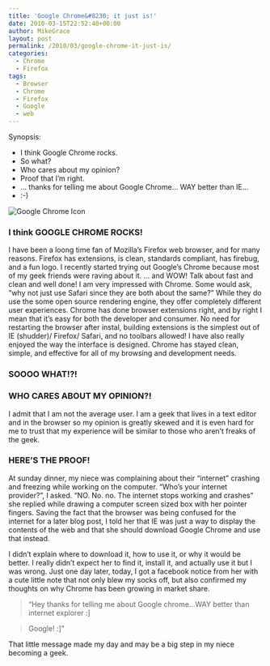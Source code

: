 ```yaml
---
title: 'Google Chrome&#8230; it just is!'
date: 2010-03-15T22:52:40+00:00
author: MikeGrace
layout: post
permalink: /2010/03/google-chrome-it-just-is/
categories:
  - Chrome
  - Firefox
tags:
  - Browser
  - Chrome
  - Firefox
  - Google
  - web
---
```

Synopsis: 

  * I think Google Chrome rocks.
  * So what?
  * Who cares about my opinion?
  * Proof that I&#8217;m right.
  * &#8230; thanks for telling me about Google Chrome&#8230; WAY better than IE&#8230;
  * :-)

![Google Chrome Icon](https://mikegrace.s3.amazonaws.com/geek-blog/google-chrome.png)

### I think GOOGLE CHROME ROCKS!

I have been a loong time fan of Mozilla&#8217;s Firefox web browser, and for many reasons. Firefox has extensions, is clean, standards compliant, has firebug, and a fun logo. I recently started trying out Google&#8217;s Chrome because most of my geek friends were raving about it. &#8230; and WOW! Talk about fast and clean and well done! I am very impressed with Chrome. Some would ask, &#8220;why not just use Safari since they are both about the same?&#8221; While they do use the some open source rendering engine, they offer completely different user experiences. Chrome has done browser extensions right, and by right I mean that it&#8217;s easy for both the developer and consumer. No need for restarting the browser after instal, building extensions is the simplest out of IE (shudder)/ Firefox/ Safari, and no toolbars allowed! I have also really enjoyed the way the interface is designed. Chrome has stayed clean, simple, and effective for all of my browsing and development needs.

### SOOOO WHAT!?!

### WHO CARES ABOUT MY OPINION?!

I admit that I am not the average user. I am a geek that lives in a text editor and in the browser so my opinion is greatly skewed and it is even hard for me to trust that my experience will be similar to those who aren&#8217;t freaks of the geek.

### HERE&#8217;S THE PROOF!

At sunday dinner, my niece was complaining about their &#8220;internet&#8221; crashing and freezing while working on the computer. &#8220;Who&#8217;s your internet provider?&#8221;, I asked. &#8220;NO. No. no. The internet stops working and crashes&#8221; she replied while drawing a computer screen sized box with her pointer fingers. Saving the fact that the browser was being confused for the internet for a later blog post, I told her that IE was just a way to display the contents of the web and that she should download Google Chrome and use that instead.

I didn&#8217;t explain where to download it, how to use it, or why it would be better. I really didn&#8217;t expect her to find it, install it, and actually use it but I was wrong. Just one day later, today, I got a facebook notice from her with a cute little note that not only blew my socks off, but also confirmed my thoughts on why Chrome has been growing in market share.

> &#8220;Hey thanks for telling me about Google chrome&#8230;WAY better than internet explorer :]
  
> Google! :]&#8221;

That little message made my day and may be a big step in my niece becoming a geek.